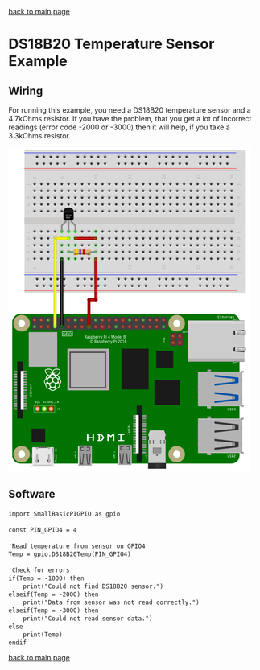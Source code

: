 [back to main page](./index.html)

# DS18B20 Temperature Sensor Example

## Wiring

For running this example, you need a DS18B20 temperature sensor and a 4.7kOhms resistor.
If you have the problem, that you get a lot of incorrect readings (error code -2000 or -3000) then
it will help, if you take a 3.3kOhms resistor.

![Wiring DS18B20](./images/ds18b20_wiring.png)

## Software

```freebasic
import SmallBasicPIGPIO as gpio

const PIN_GPIO4 = 4

'Read temperature from sensor on GPIO4
Temp = gpio.DS18B20Temp(PIN_GPIO4)

'Check for errors
if(Temp = -1000) then
	print("Could not find DS18B20 sensor.")
elseif(Temp = -2000) then
	print("Data from sensor was not read correctly.")
elseif(Temp = -3000) then
	print("Could not read sensor data.")
else
	print(Temp)
endif
```


[back to main page](./index.html)
